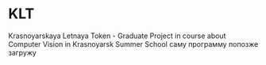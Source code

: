 # KLT
Krasnoyarskaya Letnaya Token - Graduate Project in course about Computer Vision in Krasnoyarsk Summer School
саму программу попозже загружу

